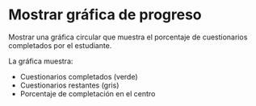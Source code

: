 # Mostrar gráfica de progreso

Mostrar una gráfica circular que muestra el porcentaje de cuestionarios completados por el estudiante.

La gráfica muestra:
- Cuestionarios completados (verde)
- Cuestionarios restantes (gris)
- Porcentaje de completación en el centro